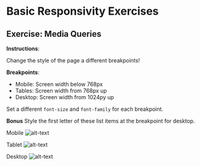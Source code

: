# Basic Responsivity Exercises

## Exercise: Media Queries

**Instructions**:

Change the style of the page a different breakpoints!

**Breakpoints**:

- Mobile: Screen width below 768px
- Tables: Screen width from 768px up
- Desktop: Screen width from 1024py up

Set a different `font-size` and `font-family` for each breakpoint.


**Bonus**
Style the first letter of these list items at the breakpoint for desktop.

Mobile 
![alt-text](/reference-images/reference-image-mobile.png "Reference Mobile")

Tablet 
![alt-text](/reference-images/reference-image-tablet.png "Reference Tablet")

Desktop 
![alt-text](/reference-images/reference-image-desktop.png "Reference Desktop")